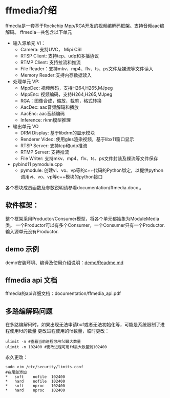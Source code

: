 # ffmedia介绍

ffmedia是一套基于Rockchip Mpp/RGA开发的视频编解码框架。支持音频aac编解码。
ffmedia一共包含以下单元

- 输入源单元 VI：
  - Camera:  支持UVC， Mipi CSI
  - RTSP Client: 支持tcp、udp和多播协议
  - RTMP Client: 支持拉流和推流
  - File Reader：支持mkv、mp4、flv、ts、ps文件及裸流等文件读入
  - Memory Reader:支持内存数据读入
- 处理单元 VP:
  - MppDec: 视频解码，支持H264,H265,MJpeg
  - MppEnc: 视频编码，支持H264,H265,MJpeg
  - RGA：图像合成，缩放，裁剪，格式转换
  - AacDec: aac音频解码和播放
  - AacEnc: aac音频编码
  - Inference: rknn模型推理
- 输出单元 VO
  - DRM Display: 基于libdrm的显示模块
  - Renderer Video: 使用gles渲染视频，基于libx11窗口显示
  - RTSP Server: 支持tcp和udp推流
  - RTMP Server: 支持推流
  - File Writer: 支持mkv、mp4、flv、ts、ps文件封装及裸流等文件保存
- pybind11 pymodule.cpp
  - pymodule: 创建vi、vo、vp等的c++代码的Python绑定，以提供python调用vi、vo、vp等c++模块的python接口

各个模块成员函数及参数说明请参看documentation/ffmedia.docx 。

## 软件框架：

整个框架采用Productor/Consumer模型，将各个单元都抽象为ModuleMedia类。
一个Productor可以有多个Consumer，一个Consumer只有一个Productor. 输入源单元没有Productor.

## demo 示例
demo安装环境、编译及使用介绍说明：[demo/Readme.md](demo/Readme.md)

## ffmedia api 文档
ffmedia的api详细文档：documentation/ffmedia_api.pdf

## 多路编解码问题

在多路编解码时，如果出现无法申请buf或者无法初始化等，可能是系统限制了进程使用fd的数量
更改进程使用的fd数量，临时更改：

```
ulimit -n #查看当前进程可用fd最大数量
ulimit -n 102400 #更改进程可用fd最大数量到102400
```
永久更改：

```
sudo vim /etc/security/limits.conf
#在尾部添加
*	soft	nofile	102400
*	hard	nofile	102400
*	soft	nproc	102400
*	hard	nproc	102400

```
